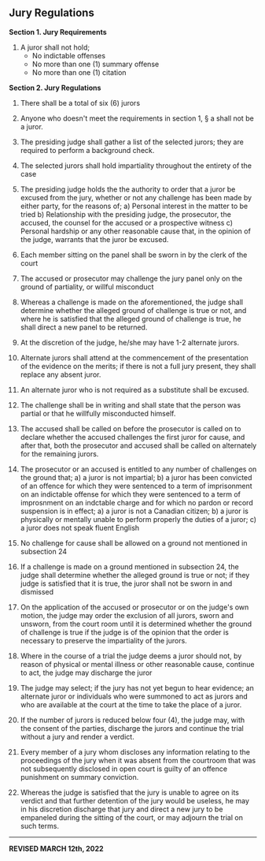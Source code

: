 ## Jury Regulations

**Section 1. Jury Requirements**

1. A juror shall not hold;
   - No indictable offenses
   - No more than one (1) summary offense
   - No more than one (1) citation

**Section 2. Jury Regulations**

1. There shall be a total of six (6) jurors

2. Anyone who doesn't meet the requirements in section 1, § a shall not be a juror.

3. The presiding judge shall gather a list of the selected jurors; they are required to perform a background check.

4. The selected jurors shall hold impartiality throughout the entirety of the case

5. The presiding judge holds the the authority to order that a juror be excused from the jury, whether or not any challenge has been made by either party, for the reasons of;
   a) Personal interest in the matter to be tried
   b) Relationship with the presiding judge, the prosecutor, the accused, the counsel for the accused or a prospective witness
   c) Personal hardship or any other reasonable cause that, in the opinion of the judge, warrants that the juror be excused.

6. Each member sitting on the panel shall be sworn in by the clerk of the court

7. The accused or prosecutor may challenge the jury panel only on the ground of partiality, or willful misconduct

8. Whereas a challenge is made on the aforementioned, the judge shall determine whether the alleged ground of challenge is true or not, and where he is satisfied that the alleged ground of challenge is true, he shall direct a new panel to be returned.

9. At the discretion of the judge, he/she may have 1-2 alternate jurors.

10. Alternate jurors shall attend at the commencement of the presentation of the evidence on the merits; if there is not a full jury present, they shall replace any absent juror.

11. An alternate juror who is not required as a substitute shall be excused.

12. The challenge shall be in writing and shall state that the person was partial or that he willfully misconducted himself.

13. The accused shall be called on before the prosecutor is called on to declare whether the accused challenges the first juror for cause, and after that, both the prosecutor and accused shall be called on alternately for the remaining jurors.

14. The prosecutor or an accused is entitled to any number of challenges on the ground that;
   a) a juror is not impartial;
   b) a juror has been convicted of an offence for which they were sentenced to a term of imprisonment on an indictable offense for which they were sentenced to a term of improsnment on an indctable charge and for which no pardon or record suspension is in effect;
   a) a juror is not a Canadian citizen;
   b) a juror is physically or mentally unable to perform properly the duties of a juror;
   c) a juror does not speak fluent English

15. No challenge for cause shall be allowed on a ground not mentioned in subsection 24

16. If a challenge is made on a ground mentioned in subsection 24, the judge shall determine whether the alleged ground is true or not; if they judge is satisfied that it is true, the juror shall not be sworn in and dismissed

17. On the application of the accused or prosecutor or on the judge's own motion, the judge may order the exclusion of all jurors, sworn and unsworn, from the court room until it is determined whether the ground of challenge is true if the judge is of the opinion that the order is necessary to preserve the impartiality of the jurors.

18. Where in the course of a trial the judge deems a juror should not, by reason of physical or mental illness or other reasonable cause, continue to act, the judge may discharge the juror

19. The judge may select; if the jury has not yet begun to hear evidence; an alternate juror or individuals who were summoned to act as jurors and who are available at the court at the time to take the place of a juror.

20. If the number of jurors is reduced below four (4), the judge may, with the consent of the parties, discharge the jurors and continue the trial without a jury and render a verdict.

21. Every member of a jury whom discloses any information relating to the proceedings of the jury when it was absent from the courtroom that was not subsequently disclosed in open court is guilty of an offence punishment on summary conviction.

22. Whereas the judge is satisfied that the jury is unable to agree on its verdict and that further detention of the jury would be useless, he may in his discretion discharge that jury and direct a new jury to be empaneled during the sitting of the court, or may adjourn the trial on such terms.

---

**REVISED MARCH 12th, 2022**
